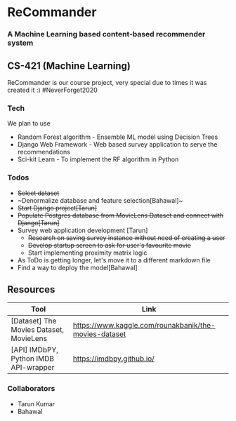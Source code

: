 # ReCommander
### A Machine Learning based content-based recommender system
## CS-421 (Machine Learning)

ReCommander is our course project, very special due to times it was created it :) #NeverForget2020

### Tech

We plan to use
* Random Forest algorithm - Ensemble ML model using Decision Trees
* Django Web Framework - Web based survey application to serve the recommendations 
* Sci-kit Learn - To implement the RF algorithm in Python
### Todos
- ~~Select dataset~~
- ~Denormalize database and feature selection[Bahawal]~
- ~~Start Django project[Tarun]~~
- ~~Populate Postgres database from MovieLens Dataset and connect with Django[Tarun]~~
- Survey web application development [Tarun]
    - ~~Research on saving survey instance without need of creating a user~~
    - ~~Develop startup screen to ask for user's favourite movie~~
    - Start implementing proximity matrix logic
- As ToDo is getting longer, let's move it to a different markdown file
- Find a way to deploy the model[Bahawal]


## Resources
| Tool  | Link |
| ------------- | ------------- |
| [Dataset] The Movies Dataset, MovieLens  | https://www.kaggle.com/rounakbanik/the-movies-dataset  |
| [API] IMDbPY, Python IMDB API-wrapper  | https://imdbpy.github.io/  |

### Collaborators
- Tarun Kumar
- Bahawal
